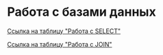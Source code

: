 # Работа с базами данных
[Ссылка на таблицу "Работа с SELECT"](https://docs.google.com/spreadsheets/d/1UxXgwOYt5-R08q3HtyH7fjq9MSvJYXuBR-fUDGMtMnY/edit?usp=sharing)

[Ссылка на таблицу "Работа с JOIN"](https://docs.google.com/spreadsheets/d/1VE4dcVRH5QYoSK-_9e2f3vdcP7XVQ0ofTAXVfOeWcFM/edit?usp=sharing)
